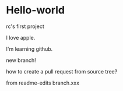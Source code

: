 Hello-world
===========

rc's first project


I love apple.

I'm learning github.

new branch!

how to create a pull request from source tree?

from readme-edits branch.xxx
